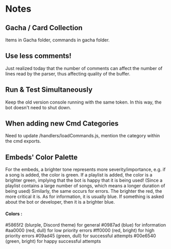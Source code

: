 # Notes

## Gacha / Card Collection
Items in Gacha folder, commands in gacha folder.

## Use less comments!
Just realized today that the number of comments can affect the number of lines read by the parser, thus affecting quality of the buffer.

## Run & Test Simultaneously
Keep the old version console running with the same token. In this way, the bot doesn't need to shut down.

## When adding new Cmd Categories
Need to update /handlers/loadCommands.js, mention the category within the cmd exports.

## Embeds' Color Palette 
For the embeds, a brighter tone represents more severity/importance,
e.g. if a song is added, the color is green. If a playlist is added, the color is a brighter green, implying that the bot is happy that it is being used! (Since a playlist contains a large number of songs, which means a longer duration of being used)
Similarly, the same occurs for errors. The brighter the red, the more critical it is.
As for information, it is usually blue. If something is asked about the bot or developer, then it is a brighter blue.
#### Colors :
#5865f2 (blurple, Discord theme) for general
#0987ad (blue) for information
#aa0000 (red, dull) for low priority errors
#ff0000 (red, bright) for high priority errors
#09ad45 (green, dull) for successful attempts
#00e6540 (green, bright) for happy successful attempts
